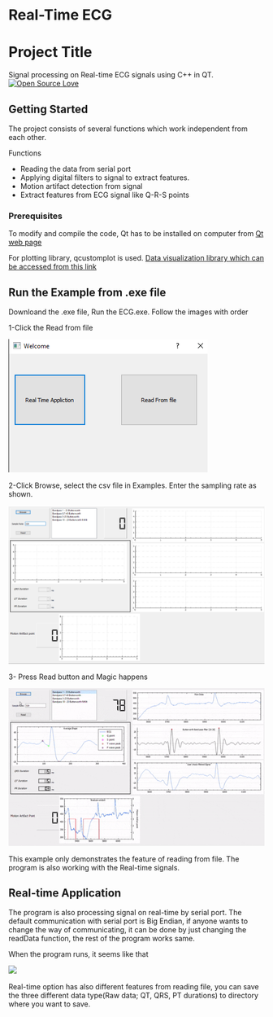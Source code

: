 # Real-Time ECG   

# Project Title

Signal processing on Real-time ECG signals using C++ in QT.     [![Open Source Love](https://badges.frapsoft.com/os/v1/open-source.svg?v=103)](https://github.com/ellerbrock/open-source-badges/)

## Getting Started

The project consists of several functions which work independent from each other.

 Functions
  * Reading the data from serial port 
  * Applying digital filters to signal to extract features. 
  * Motion artifact detection from signal
  * Extract features from ECG signal like Q-R-S points

### Prerequisites

To modify and compile the code, Qt has to be installed on computer from [Qt web page](https://www.qt.io/)

For plotting library, qcustomplot is used.  [Data visualization library which can be accessed from this link](https://www.qcustomplot.com/)

## Run the Example from .exe file

Downloand the .exe file, Run the ECG.exe. Follow the images with order 


1-Click the Read from file

![](images/Welcome.png)


2-Click Browse, select the csv file in Examples. Enter the sampling rate as shown.

![](images/Welcome_2.png)


3- Press Read button and Magic happens 

![](images/gif1.gif)



This example only demonstrates the feature of reading from file. The program is also working with the Real-time signals.

## Real-time Application

 The program is also processing signal on real-time by serial port. The default communication with serial port is Big Endian, if anyone wants to change the way of communicating, it can be done by just changing the readData function, the rest of the program works same.
 
 When the program runs, it seems like that
 
 ![](images/gif2.gif)
 
 
 Real-time option has also different features from reading file, you can save the three different data type(Raw data; QT, QRS, PT durations) to directory where you want to save.
 

